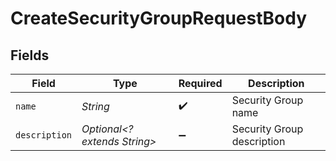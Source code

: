# CreateSecurityGroupRequestBody


## Fields

| Field                        | Type                         | Required                     | Description                  |
| ---------------------------- | ---------------------------- | ---------------------------- | ---------------------------- |
| `name`                       | *String*                     | :heavy_check_mark:           | Security Group name          |
| `description`                | *Optional<? extends String>* | :heavy_minus_sign:           | Security Group description   |